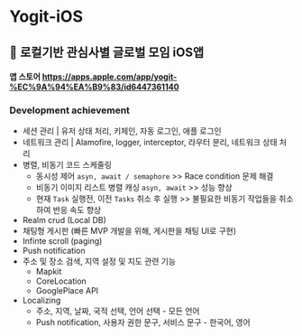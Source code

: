 # Yogit-iOS
## 📱 로컬기반 관심사별 글로벌 모임 iOS앱
#### 앱 스토어 <https://apps.apple.com/app/yogit-%EC%9A%94%EA%B9%83/id6447361140>

### Development achievement

- 세션 관리 | 유저 상태 처리, 키체인, 자동 로그인, 애플 로그인
- 네트워크 관리 | Alamofire, logger, interceptor, 라우터 분리, 네트워크 상태 처리
- 병렬, 비동기 코드 스케줄링
    - 동시성 제어 `asyn, await / semaphore` >>  Race condition 문제 해결
    - 비동기 이미지 리스트 병렬 캐싱  `asyn, await` >> 성능 향상
    - 현재  `Task` 실행전, 이전 `Tasks` 취소 후 실행  >>  불필요한 비동기 작업들을 취소하여 반응 속도 향상
- Realm  crud (Local DB)
- 채팅형 게시판 (빠른 MVP 개발을 위해, 게시판을 채팅 UI로 구현)
- Infinte scroll (paging)
- Push notification
- 주소 및 장소 검색, 지역 설정 및 지도 관련 기능
    - Mapkit
    - CoreLocation
    - GooglePlace API
- Localizing
    - 주소, 지역, 날짜, 국적 선택, 언어 선택 - 모든 언어
    - Push notification,  사용자 권한 문구,  서비스 문구 - 한국어, 영어
